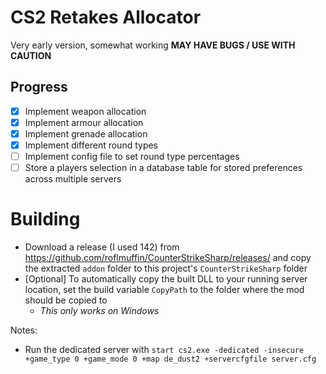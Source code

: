 ﻿# CS2 Retakes Allocator
Very early version, somewhat working **MAY HAVE BUGS / USE WITH CAUTION**

## Progress
- [x] Implement weapon allocation
- [x] Implement armour allocation
- [x] Implement grenade allocation 
- [x] Implement different round types
- [ ] Implement config file to set round type percentages
- [ ] Store a players selection in a database table for stored preferences across multiple servers

# Building
- Download a release (I used 142) from https://github.com/roflmuffin/CounterStrikeSharp/releases/ and copy the extracted `addon` folder to this project's `CounterStrikeSharp` folder
- [Optional] To automatically copy the built DLL to your running server location, set the build variable `CopyPath` to the folder where the mod should be copied to
  - *This only works on Windows*

Notes:
- Run the dedicated server with `start cs2.exe -dedicated -insecure +game_type 0 +game_mode 0 +map de_dust2 +servercfgfile server.cfg`

